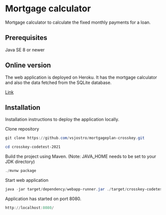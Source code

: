 # Mortgage calculator

Mortgage calculator to calculate the fixed monthly payments for a loan.  

## Prerequisites 
Java SE 8 or newer

## Online version

The web application is deployed on Heroku. It has the mortgage calculator and also the data fetched from the SQLite database. 

[Link](https://crosskey-codetest-vsjostro.herokuapp.com/)


## Installation

Installation instructions to deploy the application locally. 

Clone repository
```ps1
git clone https://github.com/vsjostro/mortgageplan-crosskey.git
```

```ps1
cd crosskey-codetest-2021
```

Build the project using Maven. (Note: JAVA_HOME needs to be set to your JDK directory)
```ps1
./mvnw package
```

Start web application
```ps1
java -jar target/dependency/webapp-runner.jar ./target/crosskey-codetest-2021-1.0-SNAPSHOT.war
```

Application has started on port 8080.
```ps1
http://localhost:8080/
```
